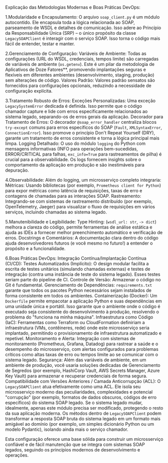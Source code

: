 Explicação das Metodologias Modernas e Boas Práticas DevOps:

1.Modularidade e Encapsulamento: O arquivo `soap_client.py` é um módulo autocontido. Ele encapsula toda a lógica relacionada ao SOAP, parseamento de WSDL e detalhes de comunicação. Isso adere ao Princípio da Responsabilidade Única (SRP) – o único propósito da classe `LegacySOAPClient` é interagir com o serviço SOAP. Isso torna o código mais fácil de entender, testar e manter.

2.Gerenciamento de Configuração:
Variáveis de Ambiente: Todas as configurações (URL do WSDL, credenciais, tempos limite) são carregadas de variáveis de ambiente (`os.getenv`). Este é um pilar da metodologia de Aplicativos de Doze Fatores**, promovendo implantações seguras e flexíveis em diferentes ambientes (desenvolvimento, staging, produção) sem alterações de código.
Valores Padrão: Valores padrão sensatos são fornecidos para configurações opcionais, reduzindo a necessidade de configuração explícita.

3.Tratamento Robusto de Erros:
Exceções Personalizadas: Uma exceção `LegacySystemError` dedicada é definida. Isso permite que o código chamador capture e lide com erros especificamente relacionados ao sistema legado, separando-os de erros gerais da aplicação.
Decorador para Tratamento de Erros: O decorador `@soap_error_handler` centraliza blocos `try-except` comuns para erros específicos do SOAP (`Fault`, `XMLSyntaxError`, `ConnectionError`). Isso promove o princípio Don't Repeat Yourself (DRY), garante um tratamento de erros consistente e torna a lógica principal mais limpa.
Logging Detalhado: O uso do módulo `logging` do Python com mensagens informativas (INFO para operações bem-sucedidas, ERROR/CRITICAL para falhas, `exc_info=True` para rastreamentos de pilha) é crucial para a observabilidade. Os logs fornecem insights sobre o comportamento da aplicação em produção e são inestimáveis para depuração.

4.Observabilidade: Além do logging, um microsserviço completo integraria:
Métricas: Usando bibliotecas (por exemplo, `Prometheus client for Python`) para expor métricas como latência de requisições, taxas de erro e contagens de chamadas para as interações SOAP.
Rastreamento: Integrando-se com sistemas de rastreamento distribuído (por exemplo, OpenTelemetry, Jaeger) para visualizar o fluxo de requisições em vários serviços, incluindo chamadas ao sistema legado.

5.Manutenibilidade e Legibilidade:
Type Hinting: (`wsdl_url: str`, `-> dict`) melhora a clareza do código, permite ferramentas de análise estática e ajuda as IDEs a fornecer melhor preenchimento automático e verificação de erros.
Docstrings e Comentários: A documentação clara dentro do código ajuda desenvolvedores futuros (e você mesmo no futuro!) a entender o propósito e a funcionalidade.

6.Boas Práticas DevOps:
Integração Contínua/Implantação Contínua (CI/CD):
Testes Automatizados (Implícito): O design modular facilita a escrita de testes unitários (simulando chamadas externas) e testes de integração (contra uma instância de teste do sistema legado). Esses testes seriam parte do pipeline de CI.
Controle de Versão: Armazenar o código no Git é fundamental.
Gerenciamento de Dependências: `requirements.txt` garante que todos os pacotes Python necessários sejam instalados de forma consistente em todos os ambientes.
Containerização (Docker): Um `Dockerfile` permite empacotar a aplicação Python e suas dependências em uma unidade única e portátil. Isso garante que o ambiente onde o código é executado seja consistente do desenvolvimento à produção, resolvendo o problema do "funciona na minha máquina".
Infraestrutura como Código (IaC): Ferramentas como Terraform ou CloudFormation definiriam a infraestrutura (VMs, contêineres, rede) onde este microsserviço seria implantado, permitindo o provisionamento de infraestrutura automatizado e repetível.
Monitoramento e Alerta: Integração com sistemas de monitoramento (Prometheus, Grafana, Datadog) para rastrear a saúde e o desempenho do microsserviço, com alertas configurados para problemas críticos como altas taxas de erro ou tempos limite ao se comunicar com o sistema legado.
Segurança: Além das variáveis de ambiente, em um ambiente de produção, você usaria soluções dedicadas de Gerenciamento de Segredos (por exemplo, HashiCorp Vault, AWS Secrets Manager, Azure Key Vault) para armazenar e recuperar credenciais de forma segura.
Compatibilidade com Versões Anteriores / Camada Anticorrupção (ACL): O `LegacySOAPClient` atua efetivamente como uma ACL. Ele isola seu microsserviço moderno das peculiaridades, complexidades e potencial "corrupção" (por exemplo, formatos de dados obscuros, códigos de erro específicos) do sistema SOAP legado. Se o sistema legado mudar, idealmente, apenas este módulo precisa ser modificado, protegendo o resto da sua aplicação moderna. Os métodos dentro de `LegacySOAPClient` podem transformar a resposta SOAP bruta do sistema legado em um formato mais amigável ao domínio (por exemplo, um simples dicionário Python ou um modelo Pydantic), isolando ainda mais o serviço chamador.

Esta configuração oferece uma base sólida para construir um microsserviço confiável e 
de fácil manutenção que se integra com sistemas SOAP legados, seguindo os princípios modernos 
de desenvolvimento e operações.
